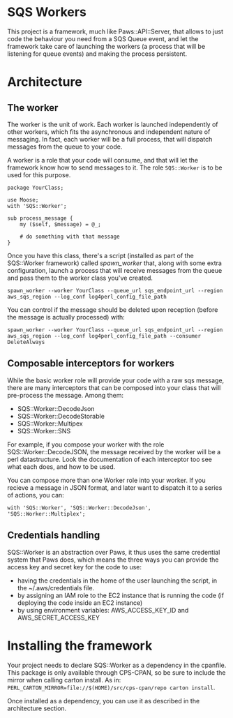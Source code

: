 # SQS Workers

This project is a framework, much like Paws::API::Server, that allows to just code the behaviour you need from a SQS Queue event, and let the framework take care of launching the workers (a process that will be listening for queue events) and making the process persistent.

# Architecture

## The worker

The worker is the unit of work. Each worker is launched independently of other workers, which fits the asynchronous and independent nature of messaging. In fact, each worker will be a full process, that will dispatch messages from the queue to your code.

A worker is a role that your code will consume, and that will let the framework know how to send messages to it.
The role ```SQS::Worker``` is to be used for this purpose.

```
package YourClass;

use Moose;
with 'SQS::Worker';

sub process_message {
	my ($self, $message) = @_;

	# do something with that message
}
```

Once you have this class, there's a script (installed as part of the SQS::Worker framework) called *spawn_worker* that, along with some extra configuration, launch a process that will receive messages from the queue and pass them to the worker class you've created.

```
spawn_worker --worker YourClass --queue_url sqs_endpoint_url --region aws_sqs_region --log_conf log4perl_config_file_path
```

You can control if the message should be deleted upon reception (before the message is actually processed) with:

```
spawn_worker --worker YourClass --queue_url sqs_endpoint_url --region aws_sqs_region --log_conf log4perl_config_file_path --consumer DeleteAlways
```

## Composable interceptors for workers

While the basic worker role will provide your code with a raw sqs message, there are many interceptors that can be composed into your class that will pre-process the message. Among them:

- SQS::Worker::DecodeJson
- SQS::Worker::DecodeStorable
- SQS::Worker::Multipex
- SQS::Worker::SNS

For example, if you compose your worker with the role SQS::Worker::DecodeJSON, the message received by the worker will be a perl datastructure.
Look the documentation of each interceptor too see what each does, and how to be used.

You can compose more than one Worker role into your worker. If you recieve a message in JSON format, and later want to dispatch it to a series
of actions, you can:

```
with 'SQS::Worker', 'SQS::Worker::DecodeJson', 'SQS::Worker::Multiplex';
```

## Credentials handling

SQS::Worker is an abstraction over Paws, it thus uses the same credential system that Paws does, which means the three ways you can provide the access key and secret key for the code to use:

- having the credentials in the home of the user launching the script, in the ~/.aws/credentials file.
- by assigning an IAM role to the EC2 instance that is running the code (if deploying the code inside an EC2 instance)
- by using environment variables: AWS_ACCESS_KEY_ID and AWS_SECRET_ACCESS_KEY

# Installing the framework

Your project needs to declare SQS::Worker as a dependency in the cpanfile. This package is only available through CPS-CPAN, so be sure to include the mirror when calling carton install. As in:
```PERL_CARTON_MIRROR=file://$(HOME)/src/cps-cpan/repo carton install```.

Once installed as a dependency, you can use it as described in the architecture section.
